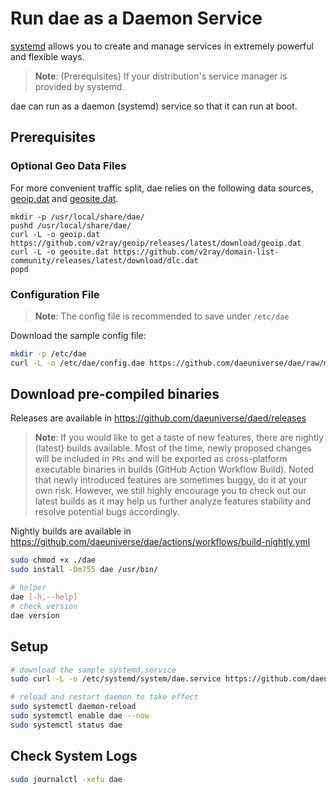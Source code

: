# Run dae as a Daemon Service

[systemd](https://wiki.debian.org/systemd) allows you to create and manage services in extremely powerful and flexible ways.

> **Note**: (Prerequisites) If your distribution's service manager is provided by systemd.

dae can run as a daemon (systemd) service so that it can run at boot.

## Prerequisites

### Optional Geo Data Files

For more convenient traffic split, dae relies on the following data sources, [geoip.dat](https://github.com/v2ray/geoip/releases/latest) and [geosite.dat](https://github.com/v2fly/domain-list-community/releases/latest).

```shell
mkdir -p /usr/local/share/dae/
pushd /usr/local/share/dae/
curl -L -o geoip.dat https://github.com/v2ray/geoip/releases/latest/download/geoip.dat
curl -L -o geosite.dat https://github.com/v2ray/domain-list-community/releases/latest/download/dlc.dat
popd
```

### Configuration File

> **Note**: The config file is recommended to save under `/etc/dae`

Download the sample config file:

```bash
mkdir -p /etc/dae
curl -L -o /etc/dae/config.dae https://github.com/daeuniverse/dae/raw/main/example.dae
```

## Download pre-compiled binaries

Releases are available in <https://github.com/daeuniverse/daed/releases>

> **Note**: If you would like to get a taste of new features, there are nightly (latest) builds available. Most of the time, newly proposed changes will be included in `PRs` and will be exported as cross-platform executable binaries in builds (GitHub Action Workflow Build). Noted that newly introduced features are sometimes buggy, do it at your own risk. However, we still highly encourage you to check out our latest builds as it may help us further analyze features stability and resolve potential bugs accordingly.

Nightly builds are available in <https://github.com/daeuniverse/dae/actions/workflows/build-nightly.yml>

```bash
sudo chmod +x ./dae
sudo install -Dm755 dae /usr/bin/

# helper
dae [-h,--help]
# check version
dae version
```

## Setup

```bash
# download the sample systemd.service
sudo curl -L -o /etc/systemd/system/dae.service https://github.com/daeuniverse/dae/raw/main/install/dae.service

# reload and restart daemon to take effect
sudo systemctl daemon-reload
sudo systemctl enable dae --now
sudo systemctl status dae
```

## Check System Logs

```bash
sudo journalctl -xefu dae
```
